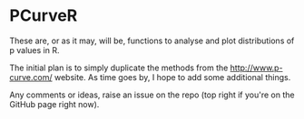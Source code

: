 # PCurveR

These are, or as it may, will be, functions to analyse and plot distributions of p values in R.

The initial plan is to simply duplicate the methods from the http://www.p-curve.com/ website. As time goes by, I hope to add some additional things. 

Any comments or ideas, raise an issue on the repo (top right if you're on the GitHub page right now).